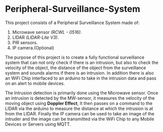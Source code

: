 # Peripheral-Surveillance-System

This project consists of a Peripheral Surveillance System made of:
1. Microwave sensor _(RCWL - 0516)_.
2. LIDAR _(LIDAR-Lite V3)_. 
3. PIR sensors.
4. IP camera.(Optional)

The purpose of this project is to create a fully functional surveillance system that can not only check if there is an intrusion,
but also to check the velocity of the object, the distance of the object from the surveillance system and sounds alarms if there is an intrusion.
In addition there is also an WiFi Chip interfaced to an arduino to take in the intrusion data and pass on an alert to mobile devices.

The Intrusion detection is primarily done using the Microwave sensor. Once an intrusion is detected by the MW-sensor,
it measures the velocity of the moving object using **Doppler Effect**, It then passes on a command to the LIDAR via the arduino
to measure the distance at which the intrusion is at from the LIDAR. Finally the IP camera can be used to take an
image of the intruder and the image can be transmitted via the WiFi Chip to any Mobile Devices or Servers using MQTT.

